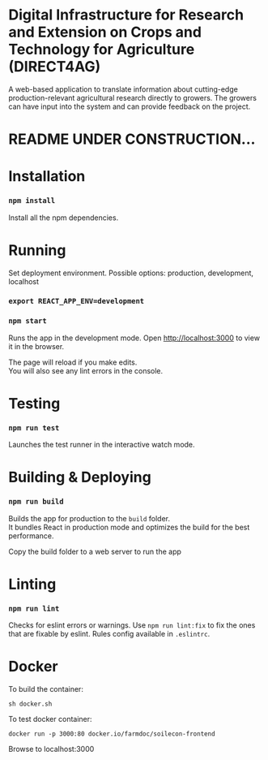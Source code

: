 #  Digital Infrastructure for Research and Extension on Crops and Technology for Agriculture (DIRECT4AG)

A web-based application to translate information about cutting-edge production-relevant agricultural research directly to growers. The 
growers can have input into the system and can provide feedback on the project.

# README UNDER CONSTRUCTION...

# Installation

### `npm install`

Install all the npm dependencies.

# Running

Set deployment environment. Possible options: production, development, localhost

### `export REACT_APP_ENV=development`
### `npm start`

Runs the app in the development mode. Open [http://localhost:3000](http://localhost:3000) to view it in the browser.

The page will reload if you make edits.\
You will also see any lint errors in the console.

# Testing

### `npm run test`

Launches the test runner in the interactive watch mode.

# Building & Deploying

### `npm run build`

Builds the app for production to the `build` folder.\
It bundles React in production mode and optimizes the build for the best performance.

Copy the build folder to a web server to run the app

# Linting

### `npm run lint`

Checks for eslint errors or warnings. Use `npm run lint:fix` to fix the ones that are fixable by eslint.
Rules config available in `.eslintrc`.

# Docker
To build the container:

```
sh docker.sh
```

To test docker container:

```
docker run -p 3000:80 docker.io/farmdoc/soilecon-frontend
```

Browse to localhost:3000
